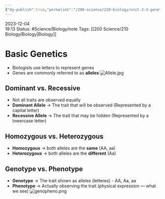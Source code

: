 ```yaml
---
{"dg-publish":true,"permalink":"/200-science/210-biology/unit-2-3-genetics-and-meiosis/2-3-2-introduction-to-genetics/","updated":"2023-12-19T08:28:38.688-06:00"}
---
```


2023-12-04  
19:13
Status: #Science/Biology/note 
Tags: [[200 Science/210 Biology/Biology\|Biology]]
# Basic Genetics
- Biologists use letters to represent genes
- Genes are commonly referred to as **alleles**
![Allele.jpg](/img/user/Files/Allele.jpg)
## Dominant vs. Recessive
- Not all traits are observed equally
- **Dominant Allele** → The trait that will be observed (Represented by a capital letter)
- **Recessive Allele** → The trait that may be hidden (Represented by a lowercase letter)
## Homozygous vs. Heterozygous
- **Homozygous** → both alleles are the **same** (AA, aa)
- **Heterozygous** → both alleles are the **different** (Aa)
## Genotype vs. Phenotype
- **Genotype** -> The trait shown as alleles (letteres) - AA, Aa, aa
- **Phenotype** -> Actually observing the trait (physical expression — what we see)
![genopheno.png](/img/user/Files/genopheno.png)